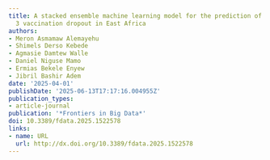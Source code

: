 ```yaml
---
title: A stacked ensemble machine learning model for the prediction of pentavalent
  3 vaccination dropout in East Africa
authors:
- Meron Asmamaw Alemayehu
- Shimels Derso Kebede
- Agmasie Damtew Walle
- Daniel Niguse Mamo
- Ermias Bekele Enyew
- Jibril Bashir Adem
date: '2025-04-01'
publishDate: '2025-06-13T17:17:16.004955Z'
publication_types:
- article-journal
publication: '*Frontiers in Big Data*'
doi: 10.3389/fdata.2025.1522578
links:
- name: URL
  url: http://dx.doi.org/10.3389/fdata.2025.1522578
---
```

